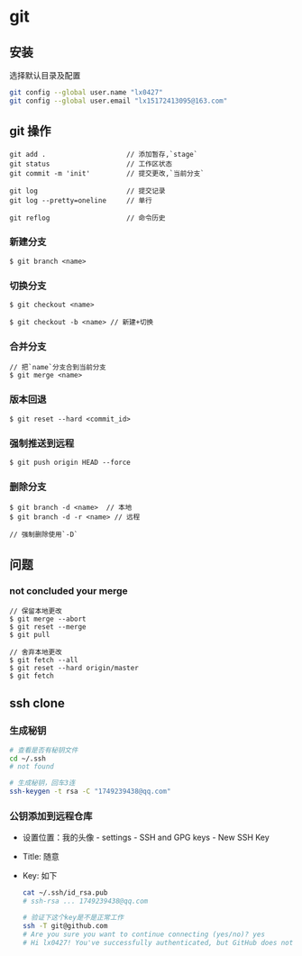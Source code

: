 # git

## 安装

选择默认目录及配置

```bash
git config --global user.name "lx0427"
git config --global user.email "lx15172413095@163.com"
```

## git 操作

```
git add .                    // 添加暂存,`stage`
git status                   // 工作区状态
git commit -m 'init'         // 提交更改,`当前分支`

git log                      // 提交记录
git log --pretty=oneline     // 单行

git reflog                   // 命令历史
```

### 新建分支

```
$ git branch <name>
```

### 切换分支

```
$ git checkout <name>

$ git checkout -b <name> // 新建+切换
```

### 合并分支

```
// 把`name`分支合到当前分支
$ git merge <name>
```

### 版本回退

```
$ git reset --hard <commit_id>
```

### 强制推送到远程

```
$ git push origin HEAD --force
```

### 删除分支

```
$ git branch -d <name>  // 本地
$ git branch -d -r <name> // 远程

// 强制删除使用`-D`
```

## 问题

### not concluded your merge

```
// 保留本地更改
$ git merge --abort
$ git reset --merge
$ git pull
```

```
// 舍弃本地更改
$ git fetch --all
$ git reset --hard origin/master
$ git fetch
```

## ssh clone

### 生成秘钥

```bash
# 查看是否有秘钥文件
cd ~/.ssh
# not found

# 生成秘钥，回车3连
ssh-keygen -t rsa -C "1749239438@qq.com"
```

### 公钥添加到远程仓库

- 设置位置：我的头像 - settings - SSH and GPG keys - New SSH Key
- Title: 随意
- Key: 如下

  ```bash
  cat ~/.ssh/id_rsa.pub
  # ssh-rsa ... 1749239438@qq.com

  # 验证下这个key是不是正常工作
  ssh -T git@github.com
  # Are you sure you want to continue connecting (yes/no)? yes
  # Hi lx0427! You've successfully authenticated, but GitHub does not provide shell access.
  ```
